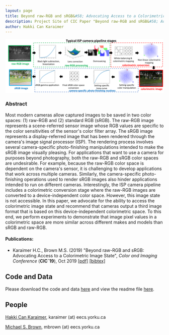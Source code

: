 ```yaml
---
layout: page
title: Beyond raw-RGB and sRGB&#58; Advocating Access to a Colorimetric Image State
description: Project Site of CIC Paper "Beyond raw-RGB and sRGB&#58; Advocating Access to a Colorimetric Image State"
author: Hakki Can Karaimer
---
```

![](./image/OverviewFigure.png)

### Abstract ###
Most modern cameras allow captured images to be saved in two color spaces: (1) raw-RGB and (2) standard RGB (sRGB).  The raw-RGB image represents a scene-referred sensor image whose RGB values are specific to the color sensitivities of the sensor's color filter array.  The sRGB image represents a display-referred image that has been rendered through the camera's image signal processor (ISP).  The rendering process involves several camera-specific photo-finishing manipulations intended to make the sRGB image visually pleasing.   For applications that want to use a camera for purposes beyond photography, both the raw-RGB and sRGB color spaces are undesirable.  For example, because the raw-RGB color space is dependent on the camera's sensor, it is challenging to develop applications that work across multiple cameras.  Similarly, the camera-specific photo-finishing operations used to render sRGB images also hinder applications intended to run on different cameras.  Interestingly, the ISP camera pipeline includes a colorimetric conversion stage where the raw-RGB images are converted to a device-independent color space. However, this image state is not accessible.  In this paper, we advocate for the ability to access the colorimetric image state and recommend that cameras output a third image format that is based on this device-independent colorimetric space.  To this end, we perform experiments to demonstrate that image pixel values in a colorimetric space are more similar across different makes and models than sRGB and raw-RGB.

#### Publications: ####
* Karaimer H.C., Brown M.S. (2019) "Beyond raw-RGB and sRGB: Advocating Access to a Colorimetric Image State", *Color and Imaging Conference* (**CIC`19**), Oct 2019 [[pdf]](./paper/Karaimer_Brown_CIC19.pdf) [[bibtex]](./bib/Karaimer_Brown_CIC19.bib) 

## Code and Data ##

Please download the code and data [here](https://drive.switch.ch/index.php/s/outyVAruHJe2c1P) and view the readme file [here](https://drive.switch.ch/index.php/s/viGq6d0WKtCgF3V). 

## People ##
[Hakki Can Karaimer](https://karaimer.github.io/), 	karaimer (at) eecs.yorku.ca

[Michael S. Brown](http://www.cse.yorku.ca/~mbrown/), 	mbrown (at) eecs.yorku.ca
